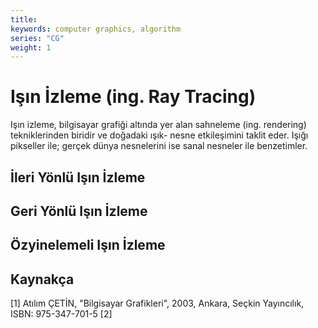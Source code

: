 ```yaml
---
title: 
keywords: computer graphics, algorithm
series: "CG"
weight: 1
---
```


# Işın İzleme (ing. Ray Tracing)

Işın izleme, bilgisayar grafiği altında yer alan sahneleme (ing. rendering) tekniklerinden biridir ve doğadaki ışık- nesne etkileşimini taklit eder. Işığı pikseller ile; gerçek dünya nesnelerini ise sanal nesneler ile benzetimler.

## İleri Yönlü Işın İzleme

## Geri Yönlü Işın İzleme

## Özyinelemeli Işın İzleme

## Kaynakça

[1] Atılım ÇETİN, "Bilgisayar Grafikleri", 2003, Ankara, Seçkin Yayıncılık, ISBN: 975-347-701-5
[2] 
